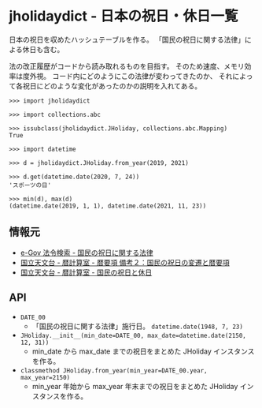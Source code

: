 # jholidaydict - 日本の祝日・休日一覧
日本の祝日を収めたハッシュテーブルを作る。
「国民の祝日に関する法律」による休日も含む。

法の改正履歴がコードから読み取れるものを目指す。
そのため速度、メモリ効率は度外視。
コード内にどのようにこの法律が変わってきたのか、
それによって各祝日にどのような変化があったのかの説明を入れてある。

```
>>> import jholidaydict

>>> import collections.abc

>>> issubclass(jholidaydict.JHoliday, collections.abc.Mapping)
True

>>> import datetime

>>> d = jholidaydict.JHoliday.from_year(2019, 2021)

>>> d.get(datetime.date(2020, 7, 24))
'スポーツの日'

>>> min(d), max(d)
(datetime.date(2019, 1, 1), datetime.date(2021, 11, 23))
```

## 情報元
- [e-Gov 法令検索 - 国民の祝日に関する法律](https://elaws.e-gov.go.jp/search/elawsSearch/elaws_search/lsg0500/detail?lawId=323AC1000000178)
- [国立天文台 - 暦計算室 - 暦要項 備考２：国民の祝日の変遷と暦要項](https://eco.mtk.nao.ac.jp/koyomi/yoko/appendix.html#holiday)
- [国立天文台 - 暦計算室 - 国民の祝日と休日](https://eco.mtk.nao.ac.jp/koyomi/topics/html/topics2009_3.html)

## API
- `DATE_00`
  - 「国民の祝日に関する法律」施行日。 `datetime.date(1948, 7, 23)`
- `JHoliday.__init__(min_date=DATE_00, max_date=datetime.date(2150, 12, 31))`
  - min\_date から max\_date までの祝日をまとめた JHoliday インスタンスを作る。
- `classmethod JHoliday.from_year(min_year=DATE_00.year, max_year=2150)`
  - min\_year 年始から max\_year 年末までの祝日をまとめた JHoliday インスタンスを作る。
